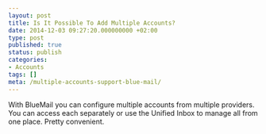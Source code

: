 ```yaml
---
layout: post
title: Is It Possible To Add Multiple Accounts?
date: 2014-12-03 09:27:20.000000000 +02:00
type: post
published: true
status: publish
categories:
- Accounts
tags: []
meta: /multiple-accounts-support-blue-mail/
---
```


With BlueMail you can configure multiple accounts from multiple providers. You can access each separately or use the Unified Inbox to manage all from one place. Pretty convenient.
